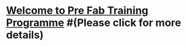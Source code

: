 #    [Welcome to Pre  Fab Training  Programme](/mdfiles/first.md) #(Please click for more details)




